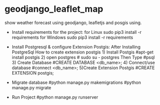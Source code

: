 # geodjango_leaflet_map
show weather forecast using geodjango, leafletjs and posgis using.
* Install requirements for the project:
for Linux 
   sudo pip3 install -r requirements
for Windows
   sudo pip3 install -r requirements
   
* Install Postgresql & configure Extension Postgis:
    After Installing PostgreSql
     How to create extension postgis
         1) Install Postgis
         #apt-get install postgis
         2) open postgres
         # sudo su - postgres
          Then Type
          #psql
         3) Create Database
         #CREATE DATABASE <db_name>;
         4) Connect/use database
         #connect <db_name>;
         5)Create Extension Postgis
         #CREATE EXTENSION postgis;
* Migrate database
#python manage.py makemigrations
#python manage.py migrate

* Run Project
#python manage.py runserver

 

